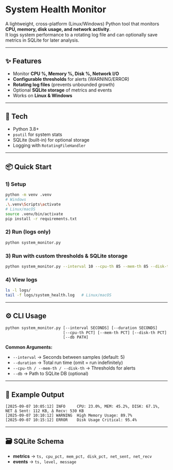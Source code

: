 # System Health Monitor  

A lightweight, cross-platform (Linux/Windows) Python tool that monitors **CPU, memory, disk usage, and network activity**.  
It logs system performance to a rotating log file and can optionally save metrics in SQLite for later analysis.  

---

## ✨ Features  
- Monitor **CPU %, Memory %, Disk %, Network I/O**  
- **Configurable thresholds** for alerts (WARNING/ERROR)  
- **Rotating log files** (prevents unbounded growth)  
- Optional **SQLite storage** of metrics and events  
- Works on **Linux & Windows**  

---

## 🧰 Tech  
- Python 3.8+  
- `psutil` for system stats  
- SQLite (built-in) for optional storage  
- Logging with `RotatingFileHandler`  

---

## 📦 Quick Start  

### 1) Setup  
```bash
python -m venv .venv
# Windows
.\.venv\Scripts\activate
# Linux/macOS
source .venv/bin/activate
pip install -r requirements.txt
```  

### 2) Run (logs only)  
```bash
python system_monitor.py
```  

### 3) Run with custom thresholds & SQLite storage  
```bash
python system_monitor.py --interval 10 --cpu-th 85 --mem-th 85 --disk-th 90 --db monitor.db
```  

### 4) View logs  
```bash
ls -l logs/
tail -f logs/system_health.log   # Linux/macOS
```  

---

## ⚙️ CLI Usage  
```bash
python system_monitor.py [--interval SECONDS] [--duration SECONDS]
                         [--cpu-th PCT] [--mem-th PCT] [--disk-th PCT]
                         [--db PATH]
```  

**Common Arguments:**  
- `--interval` → Seconds between samples (default: 5)  
- `--duration` → Total run time (omit = run indefinitely)  
- `--cpu-th / --mem-th / --disk-th` → Thresholds for alerts  
- `--db` → Path to SQLite DB (optional)  

---

## 🧪 Example Output  
```
[2025-09-07 10:05:12] INFO     CPU: 23.0%, MEM: 45.2%, DISK: 67.1%, NET Δ Sent: 112 KB, Δ Recv: 530 KB
[2025-09-07 10:10:12] WARNING  High Memory Usage: 89.7%
[2025-09-07 10:15:12] ERROR    Disk Usage Critical: 95.4%
```  

---

## 🗃️ SQLite Schema  
- **metrics** → `ts, cpu_pct, mem_pct, disk_pct, net_sent, net_recv`  
- **events** → `ts, level, message`  
